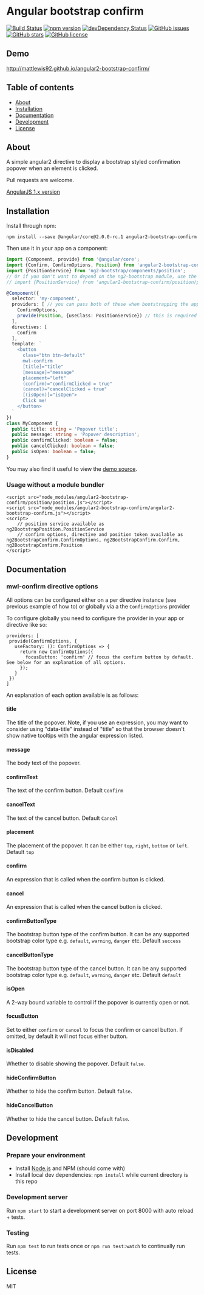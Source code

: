 # Angular bootstrap confirm
[![Build Status](https://travis-ci.org/mattlewis92/angular2-bootstrap-confirm.svg?branch=master)](https://travis-ci.org/mattlewis92/angular2-bootstrap-confirm)
[![npm version](https://badge.fury.io/js/angular2-bootstrap-confirm.svg)](http://badge.fury.io/js/angular2-bootstrap-confirm)
[![devDependency Status](https://david-dm.org/mattlewis92/angular2-bootstrap-confirm/dev-status.svg)](https://david-dm.org/mattlewis92/angular2-bootstrap-confirm#info=devDependencies)
[![GitHub issues](https://img.shields.io/github/issues/mattlewis92/angular2-bootstrap-confirm.svg)](https://github.com/mattlewis92/angular2-bootstrap-confirm/issues)
[![GitHub stars](https://img.shields.io/github/stars/mattlewis92/angular2-bootstrap-confirm.svg)](https://github.com/mattlewis92/angular2-bootstrap-confirm/stargazers)
[![GitHub license](https://img.shields.io/badge/license-MIT-blue.svg)](https://raw.githubusercontent.com/mattlewis92/angular2-bootstrap-confirm/master/LICENSE)

## Demo
http://mattlewis92.github.io/angular2-bootstrap-confirm/

## Table of contents

- [About](#about)
- [Installation](#installation)
- [Documentation](#documentation)
- [Development](#development)
- [License](#licence)

## About

A simple angular2 directive to display a bootstrap styled confirmation popover when an element is clicked.

Pull requests are welcome.

[AngularJS 1.x version](https://github.com/mattlewis92/angular-bootstrap-confirm)

## Installation

Install through npm:
```
npm install --save @angular/core@2.0.0-rc.1 angular2-bootstrap-confirm
```

Then use it in your app on a component:

```typescript
import {Component, provide} from '@angular/core';
import {Confirm, ConfirmOptions, Position} from 'angular2-bootstrap-confirm';
import {PositionService} from 'ng2-bootstrap/components/position';
// Or if you don't want to depend on the ng2-bootstrap module, use the bundled position service:
// import {PositionService} from 'angular2-bootstrap-confirm/position/position';

@Component({
  selector: 'my-component',
  providers: [ // you can pass both of these when bootstrapping the app to configure globally throughout your app
    ConfirmOptions,
    provide(Position, {useClass: PositionService}) // this is required so you can use the bundled position service rather than rely on the `ng2-bootstrap` module
  ],
  directives: [
    Confirm
  ],
  template: `
    <button
      class="btn btn-default"
      mwl-confirm
      [title]="title"
      [message]="message"
      placement="left"
      (confirm)="confirmClicked = true"
      (cancel)="cancelClicked = true"
      [(isOpen)]="isOpen">
      Click me!
    </button>
  `
})
class MyComponent {
  public title: string = 'Popover title';
  public message: string = 'Popover description';
  public confirmClicked: boolean = false;
  public cancelClicked: boolean = false;
  public isOpen: boolean = false;
}
```

You may also find it useful to view the [demo source](https://github.com/mattlewis92/angular2-bootstrap-confirm/blob/master/demo/entry.ts).

### Usage without a module bundler
```
<script src="node_modules/angular2-bootstrap-confirm/position/position.js"></script>
<script src="node_modules/angular2-bootstrap-confirm/angular2-bootstrap-confirm.js"></script>
<script>
    // position service available as ng2BootstrapPosition.PositionService
    // confirm options, directive and position token available as ng2BootstrapConfirm.ConfirmOptions, ng2BootstrapConfirm.Confirm, ng2BootstrapConfirm.Position
</script>
```

## Documentation

### mwl-confirm directive options

All options can be configured either on a per directive instance (see previous example of how to) or globally via a the `ConfirmOptions` provider

To configure globally you need to configure the provider in your app or directive like so:
```
providers: [
 provide(ConfirmOptions, {
   useFactory: (): ConfirmOptions => {
     return new ConfirmOptions({
       focusButton: 'confirm' // focus the confirm button by default. See below for an explanation of all options.
     });
   }
 })
]
```

An explanation of each option available is as follows:

#### title
The title of the popover. Note, if you use an expression, you may want to consider using "data-title" instead of "title" so that the browser doesn't show native tooltips with the angular expression listed.

#### message
The body text of the popover.

#### confirmText
The text of the confirm button. Default `Confirm`

#### cancelText
The text of the cancel button. Default `Cancel`

#### placement
The placement of the popover. It can be either `top`, `right`, `bottom` or `left`. Default `top`

#### confirm
An expression that is called when the confirm button is clicked.

#### cancel
An expression that is called when the cancel button is clicked.

#### confirmButtonType
The bootstrap button type of the confirm button. It can be any supported bootstrap color type e.g. `default`, `warning`, `danger` etc. Default `success`

#### cancelButtonType
The bootstrap button type of the cancel button. It can be any supported bootstrap color type e.g. `default`, `warning`, `danger` etc. Default `default`

#### isOpen
A 2-way bound variable to control if the popover is currently open or not.

#### focusButton
Set to either `confirm` or `cancel` to focus the confirm or cancel button. If omitted, by default it will not focus either button.

#### isDisabled
Whether to disable showing the popover. Default `false`.

#### hideConfirmButton
Whether to hide the confirm button. Default `false`.

#### hideCancelButton
Whether to hide the cancel button. Default `false`.

## Development

### Prepare your environment
* Install [Node.js](http://nodejs.org/) and NPM (should come with)
* Install local dev dependencies: `npm install` while current directory is this repo

### Development server
Run `npm start` to start a development server on port 8000 with auto reload + tests. 

### Testing
Run `npm test` to run tests once or `npm run test:watch` to continually run tests.

## License

MIT
